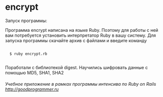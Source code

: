 # encrypt

Запуск программы:

Программа encrypt написана на языке Ruby. Поэтому для работы с ней вам потребуется установить интерпретатор Ruby в вашу систему. 
Для запуска программы скачайте архив с файлами и введите команду

<code>
  $ ruby encrypt.rb
</code>  

## 

Поработали с библиотекой digest. Научились шифровать данные с помощью MD5, SHA1, SHA2

###### Учебное приложение в рамках программы интенсива по Ruby on Rails http://goodprogrammer.ru
